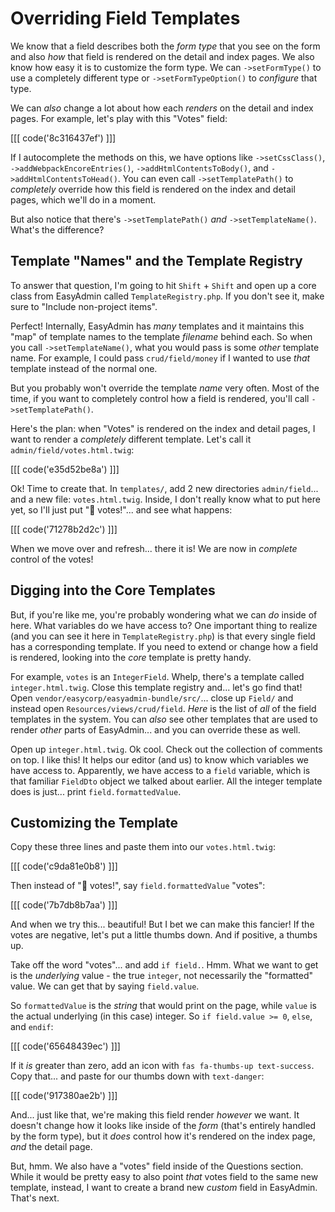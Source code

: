 # Overriding Field Templates

We know that a field describes both the *form type* that you see on the form and
also *how* that field is rendered on the detail and index pages. We also know how
easy it is to customize the form type. We can `->setFormType()` to use
a completely different type or `->setFormTypeOption()` to *configure* that type.

We can *also* change a lot about how each *renders* on the detail and index pages.
For example, let's play with this "Votes" field:

[[[ code('8c316437ef') ]]]

If I autocomplete the methods on this, we have options like `->setCssClass()`,
`->addWebpackEncoreEntries()`, `->addHtmlContentsToBody()`, and `->addHtmlContentsToHead()`.
You can even call `->setTemplatePath()` to *completely* override how this field
is rendered on the index and detail pages, which we'll do in a moment.

But also notice that there's `->setTemplatePath()` *and* `->setTemplateName()`.
What's the difference?

## Template "Names" and the Template Registry

To answer that question, I'm going to hit `Shift` + `Shift` and open up a core class
from EasyAdmin called `TemplateRegistry.php`. If you don't see it, make sure to
"Include non-project items".

Perfect! Internally, EasyAdmin has *many* templates and it maintains this "map"
of template names to the template *filename* behind each. So when you call
`->setTemplateName()`, what you would pass is some *other* template name. For
example, I could pass `crud/field/money` if I wanted to use *that* template instead
of the normal one.

But you probably won't override the template *name* very often. Most of the time,
if you want to completely control how a field is rendered, you'll call
`->setTemplatePath()`.

Here's the plan: when "Votes" is rendered on the index and detail pages, I want
to render a *completely* different template. Let's call it
`admin/field/votes.html.twig`:

[[[ code('e35d52be8a') ]]]

Ok! Time to create that. In `templates/`, add 2 new directories `admin/field`...
and a new file: `votes.html.twig`. Inside, I don't really know what to put
here yet, so I'll just put "💯 votes!"... and see what happens:

[[[ code('71278b2d2c') ]]]

When we move over and refresh... there it is! We are now in *complete* control of
the votes!

## Digging into the Core Templates

But, if you're like me, you're probably wondering what we can *do* inside of here.
What variables do we have access to? One important thing to realize (and you can
see it here in `TemplateRegistry.php`) is that every single field has a corresponding
template. If you need to extend or change how a field is rendered, looking into
the *core* template is pretty handy.

For example, `votes` is an `IntegerField`. Whelp, there's a template called
`integer.html.twig`. Close this template registry and... let's go find that! Open
`vendor/easycorp/easyadmin-bundle/src/`... close up `Field/` and instead open
`Resources/views/crud/field`. *Here* is the list of *all* of the field templates
in the system. You can *also* see other templates that are used to render *other*
parts of EasyAdmin... and you can override these as well.

Open up `integer.html.twig`. Ok cool. Check out the collection of comments on
top. I like this! It helps our editor (and us) to know which
variables we have access to. Apparently, we have access to a `field` variable,
which is that familiar `FieldDto` object we talked about earlier. All the
integer template does is just... print `field.formattedValue`.

## Customizing the Template

Copy these three lines and paste them into our `votes.html.twig`:

[[[ code('c9da81e0b8') ]]]

Then instead of "💯 votes!", say `field.formattedValue` "votes":

[[[ code('7b7db8b7aa') ]]]

And when we try this... beautiful! But I bet we can make this fancier!
If the votes are negative, let's put a little thumbs down. And if positive, a
thumbs up.

Take off the word "votes"... and add `if field.`. Hmm. What we want to get
is the *underlying* value - the true `integer`, not necessarily the "formatted" value.
We can get that by saying `field.value`.

So `formattedValue` is the *string* that would print on the page, while `value`
is the actual underlying (in this case) integer. So `if field.value >= 0`, `else`,
and `endif`:

[[[ code('65648439ec') ]]]

If it *is* greater than zero, add an icon with `fas fa-thumbs-up text-success`.
Copy that... and paste for our thumbs down with `text-danger`:

[[[ code('917380ae2b') ]]]

And... just like that, we're making this field render *however* we want. It doesn't
change how it looks like inside of the *form* (that's entirely handled by the form
type), but it *does* control how it's rendered on the index page, *and* the detail
page.

But, hmm. We also have a "votes" field inside of the Questions section. While it
would be pretty easy to also point *that* votes field to the same new template,
instead, I want to create a brand new *custom* field in EasyAdmin. That's next.
